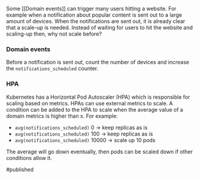 Some [[Domain events]] can trigger many users hitting a website. For example when a notification about popular content is sent out to a large amount of devices. When the notifications are sent out, it is already clear that a scale-up is needed. Instead of waiting for users to hit the website and scaling-up then, why not scale before?

### Domain events
Before a notification is sent out, count the number of devices and increase the `notifications_scheduled` counter.

### HPA
Kubernetes has a Horizontal Pod Autoscaler (HPA) which is responsible for scaling based on metrics. HPAs can use external metrics to scale. 
A condition can be added to the HPA to scale when the average value of a domain metrics is higher than x.
For example:
- `avg(notifications_scheduled)` 0 -> keep replicas as is
- `avg(notifications_scheduled)` 100 -> keep replicas as is
- `avg(notifications_scheduled)` 10000 -> scale up 10 pods

The average  will go down eventually, then pods can be scaled down if other conditions allow it.

#published